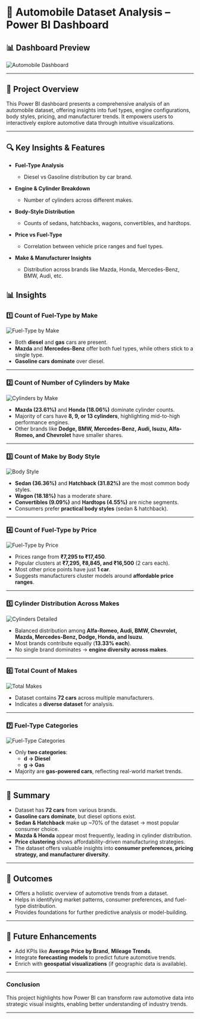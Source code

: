 # ​🚗 Automobile Dataset Analysis – Power BI Dashboard

## 📊 Dashboard Preview
![Automobile Dashboard](https://raw.githubusercontent.com/tejaslanghe/powerbi_Project/main/Screenshot%202025-08-20%20124241.png)

---

## 📌 Project Overview
This Power BI dashboard presents a comprehensive analysis of an automobile dataset, offering insights into fuel types, engine configurations, body styles, pricing, and manufacturer trends. It empowers users to interactively explore automotive data through intuitive visualizations.

---

## 🔍 Key Insights & Features
- **Fuel-Type Analysis**
  - Diesel vs Gasoline distribution by car brand.
  
- **Engine & Cylinder Breakdown**
  - Number of cylinders across different makes.

- **Body-Style Distribution**
  - Counts of sedans, hatchbacks, wagons, convertibles, and hardtops.

- **Price vs Fuel-Type**
  - Correlation between vehicle price ranges and fuel types.

- **Make & Manufacturer Insights**
  - Distribution across brands like Mazda, Honda, Mercedes-Benz, BMW, Audi, etc.

## 📊 Insights

### 1️⃣ Count of Fuel-Type by Make
![Fuel-Type by Make](https://github.com/tejaslanghe/powerbi_Project/blob/main/B1.png)

- Both **diesel** and **gas** cars are present.  
- **Mazda** and **Mercedes-Benz** offer both fuel types, while others stick to a single type.  
- **Gasoline cars dominate** over diesel.  

---

### 2️⃣ Count of Number of Cylinders by Make
![Cylinders by Make](https://github.com/tejaslanghe/powerbi_Project/blob/main/B2.png)

- **Mazda (23.61%)** and **Honda (18.06%)** dominate cylinder counts.  
- Majority of cars have **8, 9, or 13 cylinders**, highlighting mid-to-high performance engines.  
- Other brands like **Dodge, BMW, Mercedes-Benz, Audi, Isuzu, Alfa-Romeo, and Chevrolet** have smaller shares.  

---

### 3️⃣ Count of Make by Body Style
![Body Style](https://github.com/tejaslanghe/powerbi_Project/blob/main/B3.png)

- **Sedan (36.36%)** and **Hatchback (31.82%)** are the most common body styles.  
- **Wagon (18.18%)** has a moderate share.  
- **Convertibles (9.09%)** and **Hardtops (4.55%)** are niche segments.  
- Consumers prefer **practical body styles** (sedan & hatchback).  

---

### 4️⃣ Count of Fuel-Type by Price
![Fuel-Type by Price](https://github.com/tejaslanghe/powerbi_Project/blob/main/B4.png)

- Prices range from **₹7,295 to ₹17,450**.  
- Popular clusters at **₹7,295, ₹8,845, and ₹16,500** (2 cars each).  
- Most other price points have just **1 car**.  
- Suggests manufacturers cluster models around **affordable price ranges**.  

---

### 5️⃣ Cylinder Distribution Across Makes
![Cylinders Detailed](https://github.com/tejaslanghe/powerbi_Project/blob/main/B5.png)

- Balanced distribution among **Alfa-Romeo, Audi, BMW, Chevrolet, Mazda, Mercedes-Benz, Dodge, Honda, and Isuzu**.  
- Most brands contribute equally (**13.33% each**).  
- No single brand dominates → **engine diversity across makes**.  

---

### 6️⃣ Total Count of Makes
![Total Makes](images/B6.png)

- Dataset contains **72 cars** across multiple manufacturers.  
- Indicates a **diverse dataset** for analysis.  

---

### 7️⃣ Fuel-Type Categories
![Fuel-Type Categories](images/B7.png)

- Only **two categories**:  
  - **d → Diesel**  
  - **g → Gas**  
- Majority are **gas-powered cars**, reflecting real-world market trends.  

---

## 🚀 Summary

- Dataset has **72 cars** from various brands.  
- **Gasoline cars dominate**, but diesel options exist.  
- **Sedan & Hatchback** make up ~70% of the dataset → most popular consumer choice.  
- **Mazda & Honda** appear most frequently, leading in cylinder distribution.  
- **Price clustering** shows affordability-driven manufacturing strategies.  
- The dataset offers valuable insights into **consumer preferences, pricing strategy, and manufacturer diversity**.  

---
## 🚀 Outcomes
- Offers a holistic overview of automotive trends from a dataset.
- Helps in identifying market patterns, consumer preferences, and fuel-type distribution.
- Provides foundations for further predictive analysis or model-building.

---

## 🔮 Future Enhancements
- Add KPIs like **Average Price by Brand**, **Mileage Trends**.
- Integrate **forecasting models** to predict future automotive trends.
- Enrich with **geospatial visualizations** (if geographic data is available).

---

###  Conclusion
This project highlights how Power BI can transform raw automotive data into strategic visual insights, enabling better understanding of industry trends.

---

 
